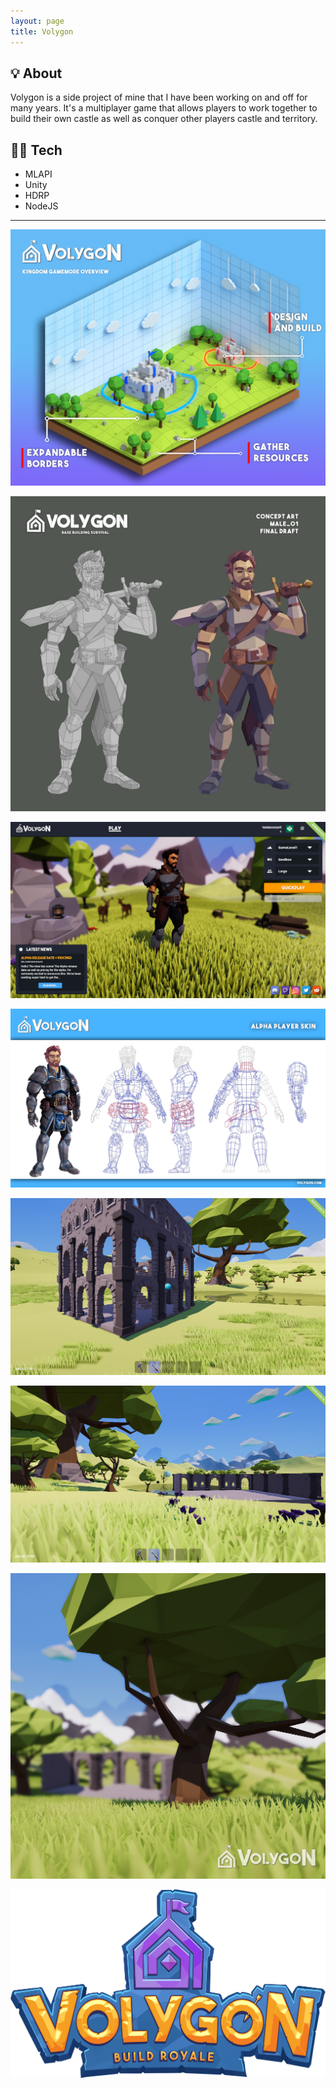 ```yaml
---
layout: page
title: Volygon
---
```


## 💡 About
Volygon is a side project of mine that I have been working on and off for many years. It's a multiplayer game that allows players to work together to build their own castle as well as conquer other players castle and territory.

## 👨‍💻 Tech
* MLAPI
* Unity
* HDRP
* NodeJS

---

![Volygon1](/assets/img/portfolio/Volygon/1.png)

![Volygon2](/assets/img/portfolio/Volygon/2.png)

![Volygon3](/assets/img/portfolio/Volygon/3.png)

![Volygon4](/assets/img/portfolio/Volygon/4.png)

![Volygon5](/assets/img/portfolio/Volygon/5.png)

![Volygon6](/assets/img/portfolio/Volygon/6.png)

![Volygon7](/assets/img/portfolio/Volygon/7.png)

![Volygon8](/assets/img/portfolio/Volygon/8.png)